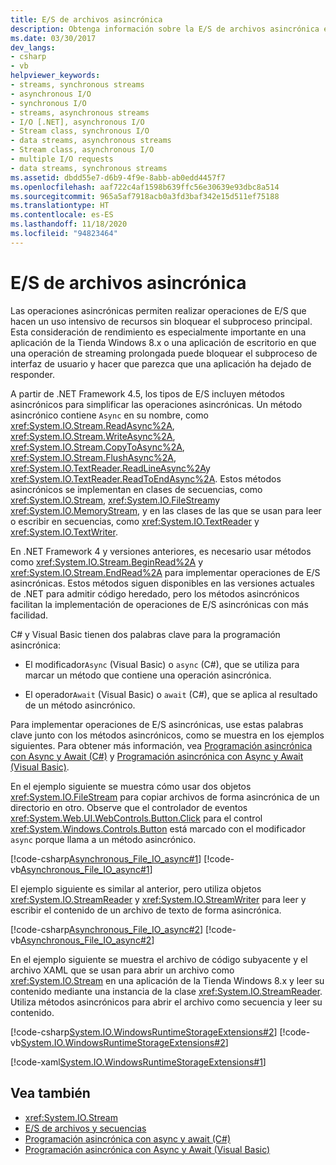 ```yaml
---
title: E/S de archivos asincrónica
description: Obtenga información sobre la E/S de archivos asincrónica en .NET. Obtenga información sobre métodos asincrónicos para simplificar operaciones asincrónicas, como ReadAsync, WriteAsync, etc.
ms.date: 03/30/2017
dev_langs:
- csharp
- vb
helpviewer_keywords:
- streams, synchronous streams
- asynchronous I/O
- synchronous I/O
- streams, asynchronous streams
- I/O [.NET], asynchronous I/O
- Stream class, synchronous I/O
- data streams, asynchronous streams
- Stream class, asynchronous I/O
- multiple I/O requests
- data streams, synchronous streams
ms.assetid: dbdd55e7-d6b9-4f9e-8abb-ab0edd4457f7
ms.openlocfilehash: aaf722c4af1598b639ffc56e30639e93dbc8a514
ms.sourcegitcommit: 965a5af7918acb0a3fd3baf342e15d511ef75188
ms.translationtype: HT
ms.contentlocale: es-ES
ms.lasthandoff: 11/18/2020
ms.locfileid: "94823464"
---
```

# <a name="asynchronous-file-io"></a>E/S de archivos asincrónica

Las operaciones asincrónicas permiten realizar operaciones de E/S que hacen un uso intensivo de recursos sin bloquear el subproceso principal. Esta consideración de rendimiento es especialmente importante en una aplicación de la Tienda Windows 8.x o una aplicación de escritorio en que una operación de streaming prolongada puede bloquear el subproceso de interfaz de usuario y hacer que parezca que una aplicación ha dejado de responder.

A partir de .NET Framework 4.5, los tipos de E/S incluyen métodos asincrónicos para simplificar las operaciones asincrónicas. Un método asincrónico contiene `Async` en su nombre, como <xref:System.IO.Stream.ReadAsync%2A>, <xref:System.IO.Stream.WriteAsync%2A>, <xref:System.IO.Stream.CopyToAsync%2A>, <xref:System.IO.Stream.FlushAsync%2A>, <xref:System.IO.TextReader.ReadLineAsync%2A>y <xref:System.IO.TextReader.ReadToEndAsync%2A>. Estos métodos asincrónicos se implementan en clases de secuencias, como <xref:System.IO.Stream>, <xref:System.IO.FileStream>y <xref:System.IO.MemoryStream>, y en las clases de las que se usan para leer o escribir en secuencias, como <xref:System.IO.TextReader> y <xref:System.IO.TextWriter>.

En .NET Framework 4 y versiones anteriores, es necesario usar métodos como <xref:System.IO.Stream.BeginRead%2A> y <xref:System.IO.Stream.EndRead%2A> para implementar operaciones de E/S asincrónicas. Estos métodos siguen disponibles en las versiones actuales de .NET para admitir código heredado, pero los métodos asincrónicos facilitan la implementación de operaciones de E/S asincrónicas con más facilidad.

C# y Visual Basic tienen dos palabras clave para la programación asincrónica:

- El modificador`Async` (Visual Basic) o `async` (C#), que se utiliza para marcar un método que contiene una operación asincrónica.

- El operador`Await` (Visual Basic) o `await` (C#), que se aplica al resultado de un método asincrónico.

Para implementar operaciones de E/S asincrónicas, use estas palabras clave junto con los métodos asincrónicos, como se muestra en los ejemplos siguientes. Para obtener más información, vea [Programación asincrónica con Async y Await (C#)](../../csharp/programming-guide/concepts/async/index.md) y [Programación asincrónica con Async y Await (Visual Basic)](../../visual-basic/programming-guide/concepts/async/index.md).

En el ejemplo siguiente se muestra cómo usar dos objetos <xref:System.IO.FileStream> para copiar archivos de forma asincrónica de un directorio en otro. Observe que el controlador de eventos <xref:System.Web.UI.WebControls.Button.Click> para el control <xref:System.Windows.Controls.Button> está marcado con el modificador `async` porque llama a un método asincrónico.

[!code-csharp[Asynchronous_File_IO_async#1](../../../samples/snippets/csharp/VS_Snippets_CLR/Asynchronous_File_IO_async/cs/example.cs#1)]
[!code-vb[Asynchronous_File_IO_async#1](../../../samples/snippets/visualbasic/VS_Snippets_CLR/Asynchronous_File_IO_async/vb/example.vb#1)]

El ejemplo siguiente es similar al anterior, pero utiliza objetos <xref:System.IO.StreamReader> y <xref:System.IO.StreamWriter> para leer y escribir el contenido de un archivo de texto de forma asincrónica.

[!code-csharp[Asynchronous_File_IO_async#2](../../../samples/snippets/csharp/VS_Snippets_CLR/Asynchronous_File_IO_async/cs/example2.cs#2)]
[!code-vb[Asynchronous_File_IO_async#2](../../../samples/snippets/visualbasic/VS_Snippets_CLR/Asynchronous_File_IO_async/vb/example2.vb#2)]

En el ejemplo siguiente se muestra el archivo de código subyacente y el archivo XAML que se usan para abrir un archivo como <xref:System.IO.Stream> en una aplicación de la Tienda Windows 8.x y leer su contenido mediante una instancia de la clase <xref:System.IO.StreamReader>. Utiliza métodos asincrónicos para abrir el archivo como secuencia y leer su contenido.

[!code-csharp[System.IO.WindowsRuntimeStorageExtensions#2](../../../samples/snippets/csharp/VS_Snippets_CLR_System/system.io.windowsruntimestorageextensions/cs/blankpage.xaml.cs#2)]
[!code-vb[System.IO.WindowsRuntimeStorageExtensions#2](../../../samples/snippets/visualbasic/VS_Snippets_CLR_System/system.io.windowsruntimestorageextensions/vb/blankpage.xaml.vb#2)]

[!code-xaml[System.IO.WindowsRuntimeStorageExtensions#1](../../../samples/snippets/csharp/VS_Snippets_CLR_System/system.io.windowsruntimestorageextensions/cs/blankpage.xaml#1)]

## <a name="see-also"></a>Vea también

- <xref:System.IO.Stream>
- [E/S de archivos y secuencias](index.md)
- [Programación asincrónica con async y await (C#)](../../csharp/programming-guide/concepts/async/index.md)
- [Programación asincrónica con Async y Await (Visual Basic)](../../visual-basic/programming-guide/concepts/async/index.md)
